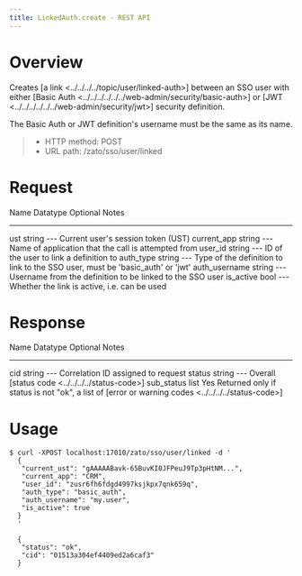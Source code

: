 ```yaml
---
title: LinkedAuth.create - REST API
---
```


Overview
========

Creates [a link \<../../../../topic/user/linked-auth\>] between an SSO user with either
[Basic Auth \<../../../../../../web-admin/security/basic-auth\>]
or
[JWT \<../../../../../../web-admin/security/jwt\>]
security definition.

The Basic Auth or JWT definition\'s username must be the same as its name.

> -   HTTP method: POST
> -   URL path: /zato/sso/user/linked

Request
=======

  Name            Datatype   Optional   Notes
  --------------- ---------- ---------- -----------------------------------------------------------------------------------
  ust             string     \-\--      Current user\'s session token (UST)
  current_app     string     \-\--      Name of application that the call is attempted from
  user_id         string     \-\--      ID of the user to link a definition to
  auth_type       string     \-\--      Type of the definition to link to the SSO user, must be \'basic_auth\' or \'jwt\'
  auth_username   string     \-\--      Username from the definition to be linked to the SSO user
  is_active       bool       \-\--      Whether the link is active, i.e. can be used

Response
========

  Name         Datatype   Optional   Notes
  ------------ ---------- ---------- --------------------------------------------------------------------------
  cid          string     \-\--      Correlation ID assigned to request
  status       string     \-\--      Overall [status code \<../../../../status-code\>]
  sub_status   list       Yes        Returned only if status is not \"ok\", a list of [error or warning codes
                                     \<../../../../status-code\>]

Usage
=====

``` 
$ curl -XPOST localhost:17010/zato/sso/user/linked -d '
  {
   "current_ust": "gAAAAABavk-65BuvKI0JFPeuJ9Tp3pHtNM...",
   "current_app": "CRM",
   "user_id": "zusr6fh6fdgd4997ksjkpx7qnk659q",
   "auth_type": "basic_auth",
   "auth_username": "my.user",
   "is_active": true
  }
  '

  {
   "status": "ok",
   "cid": "01513a304ef4409ed2a6caf3"
  }
```
